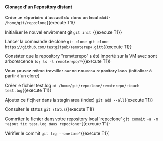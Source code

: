  
#### Clonage d'un Repository distant
 
 
  Créer un répertoire d'accueil du clone en local
 `mkdir /home/git/repoclone`{{execute T1}}
 
  Initialiser le nouvel enviroment git
 `git init `{{execute T1}}
 
 Lancer la commande de clone
 `git clone git clone https://github.com/testgitpub/remoterepo.gitt`{{execute T1}}

 Constater que le repository  "remoterepo"  a été importé sur la VM avec sont arborescence
 `ls; ls -l remoterepo/*`{{execute T1}}
 
 Vous pouvez même travailler sur ce nouveau repository local (initialiser à partir d'un clone)
 
 Créer le fichier test.log
 `cd /home/git/repoclone/remoterepo/;touch test.log`{{execute T1}}
 
Ajouter ce ficjhier dans la stagin area (index)
`git add --all`{{execute T1}}

Consulter le status
`git status`{{execute T1}}

Commiter le fichier dans votre repository local 'repoclone'
`git commit -a -m "ajout fic test.log dans repoclone"`{{execute T1}}
 
Vérifier le commit
`git log --oneline"`{{execute T1}}
